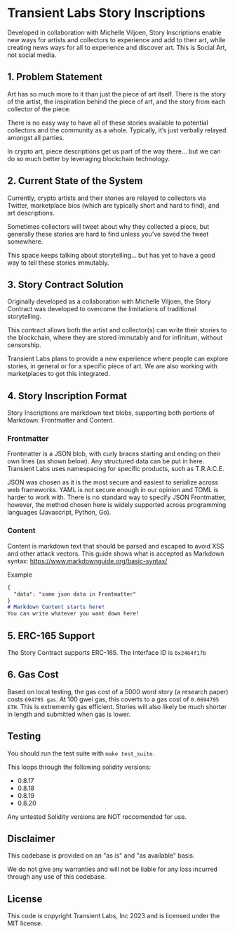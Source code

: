 # Transient Labs Story Inscriptions
Developed in collaboration with Michelle Viljoen, Story Inscriptions enable new ways for artists and collectors to experience and add to their art, while creating news ways for all to experience and discover art. This is Social Art, not social media.

## 1. Problem Statement
Art has so much more to it than just the piece of art itself. There is the story of the artist, the inspiration behind the piece of art, and the story from each collector of the piece.

There is no easy way to have all of these stories available to potential collectors and the community as a whole. Typically, it’s just verbally relayed amongst all parties.

In crypto art, piece descriptions get us part of the way there… but we can do so much better by leveraging blockchain technology.

## 2. Current State of the System
Currently, crypto artists and their stories are relayed to collectors via Twitter, marketplace bios (which are typically short and hard to find), and art descriptions.

Sometimes collectors will tweet about why they collected a piece, but generally these stories are hard to find unless you’ve saved the tweet somewhere.

This space keeps talking about storytelling… but has yet to have a good way to tell these stories immutably.

## 3. Story Contract Solution
Originally developed as a collaboration with Michelle Viljoen, the Story Contract was developed to overcome the limitations of traditional storytelling.

This contract allows both the artist and collector(s) can write their stories to the blockchain, where they are stored immutably and for infinitum, without censorship. 

Transient Labs plans to provide a new experience where people can explore stories, in general or for a specific piece of art. We are also working with marketplaces to get this integrated.

## 4. Story Inscription Format
Story Inscriptions are markdown text blobs, supporting both portions of Markdown: Frontmatter and Content.

### Frontmatter
Frontmatter is a JSON blob, with curly braces starting and ending on their own lines (as shown below). Any structured data can be put in here. Transient Labs uses namespacing for specific products, such as T.R.A.C.E.

JSON was chosen as it is the most secure and easiest to serialize across web frameworks. YAML is not secure enough in our opinion and TOML is harder to work with. There is no standard way to specify JSON Frontmatter, however, the method chosen here is widely supported across programming languages (Javascript, Python, Go).

### Content
Content is markdown text that should be parsed and escaped to avoid XSS and other attack vectors. This guide shows what is accepted as Markdown syntax: https://www.markdownguide.org/basic-syntax/

Example
```markdown
{
  "data": "some json data in Frontmatter"
}
# Markdown Content starts here!
You can write whatever you want down here!
```

## 5. ERC-165 Support
The Story Contract supports ERC-165. The Interface ID is `0x2464f17b`

## 6. Gas Cost
Based on local testing, the gas cost of a 5000 word story (a research paper) costs `694795 gas`. At 100 gwei gas, this coverts to a gas cost of `0.0694795 ETH`. This is extrememly gas efficient. Stories will also likely be much shorter in length and submitted when gas is lower.

## Testing
You should run the test suite with `make test_suite`. 

This loops through the following solidity versions:
- 0.8.17
- 0.8.18
- 0.8.19
- 0.8.20

Any untested Solidity versions are NOT reccomended for use.

## Disclaimer
This codebase is provided on an "as is" and "as available" basis.

We do not give any warranties and will not be liable for any loss incurred through any use of this codebase.

## License
This code is copyright Transient Labs, Inc 2023 and is licensed under the MIT license.
